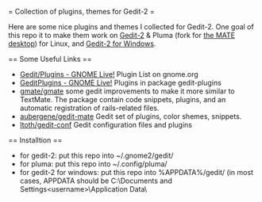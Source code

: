 = Collection of plugins, themes for Gedit-2 =

Here are some nice plugins and themes I collected for Gedit-2.  One
goal of this repo it to make them work on [Gedit-2](https://projects.gnome.org/gedit/) & Pluma (fork for
[the MATE desktop](http://mate-desktop.org/)) for Linux, and [Gedit-2 for Windows](https://live.gnome.org/Gedit/Windows).

== Some Useful Links ==

* [Gedit/Plugins - GNOME Live!](https://live.gnome.org/Gedit/Plugins) Plugin List on gnome.org
* [GeditPlugins - GNOME Live!](https://live.gnome.org/GeditPlugins) Plugins in package gedit-plugins
* [gmate/gmate](https://github.com/gmate/gmate/) some gedit
  improvements to make it more similar to TextMate. The package
  contain code snippets, plugins, and an automatic registration of
  rails-related files.
* [aubergene/gedit-mate](https://github.com/aubergene/gedit-mate) Gedit set of plugins, color shemes, snippets.
* [ltoth/gedit-conf](https://github.com/ltoth/gedit-conf/) Gedit configuration files and plugins

== Installtion ==
* for gedit-2: put this repo into ~/.gnome2/gedit/
* for pluma:   put this repo into ~/.config/pluma/
* for gedit-2 for windows: put this repo into %APPDATA%/gedit/
  (in most cases, APPDATA should be C:\Documents and Settings\<username>\Application Data\


